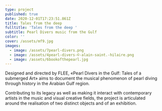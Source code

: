 ```yaml
---
type: project
published: true
date: 2020-12-01T17:23:51.861Z
title: Tales from the deep
fulltitle: 'Tales from the deep '
subtitle: Pearl Divers music from the Gulf
color: ''
cover: /assets/mf9.jpg
images:
  - image: /assets/7pearl-divers.png
  - image: /assets/4pearl-divers-©-alain-saint.-hilaire.png
  - image: /assets/6bookofthepearl.jpg
---
```

Designed and directed by FLEE, «Pearl Divers in the Gulf: Tales of asubmerged Art» aims to document the musical phenomenon of pearldiving through history in the Arabian Gulf region.

Contributing to its legacy as well as making it interact with contemporaryartists in the music and visual creative fields, the project is articulatedaround the realisation of two distinct objects and of an exhibition.
